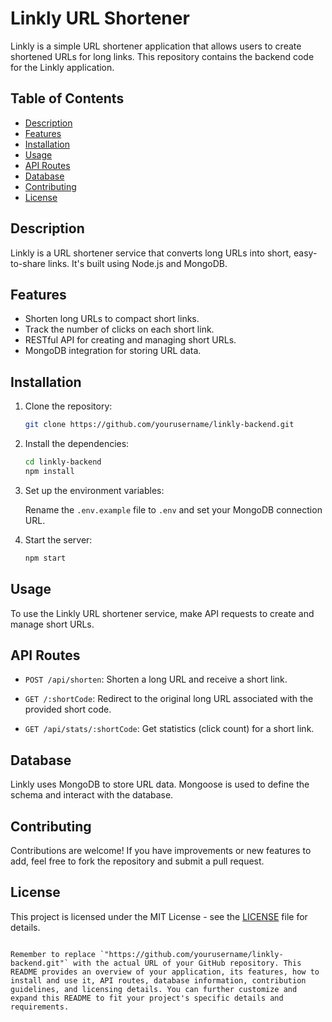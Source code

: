 # Linkly URL Shortener

Linkly is a simple URL shortener application that allows users to create shortened URLs for long links. This repository contains the backend code for the Linkly application.

## Table of Contents

- [Description](#description)
- [Features](#features)
- [Installation](#installation)
- [Usage](#usage)
- [API Routes](#api-routes)
- [Database](#database)
- [Contributing](#contributing)
- [License](#license)

## Description

Linkly is a URL shortener service that converts long URLs into short, easy-to-share links. It's built using Node.js and MongoDB.

## Features

- Shorten long URLs to compact short links.
- Track the number of clicks on each short link.
- RESTful API for creating and managing short URLs.
- MongoDB integration for storing URL data.

## Installation

1. Clone the repository:

   ```sh
   git clone https://github.com/yourusername/linkly-backend.git
   ```

2. Install the dependencies:

   ```sh
   cd linkly-backend
   npm install
   ```

3. Set up the environment variables:

   Rename the `.env.example` file to `.env` and set your MongoDB connection URL.

4. Start the server:

   ```sh
   npm start
   ```

## Usage

To use the Linkly URL shortener service, make API requests to create and manage short URLs.

## API Routes

- `POST /api/shorten`: Shorten a long URL and receive a short link.

- `GET /:shortCode`: Redirect to the original long URL associated with the provided short code.

- `GET /api/stats/:shortCode`: Get statistics (click count) for a short link.

## Database

Linkly uses MongoDB to store URL data. Mongoose is used to define the schema and interact with the database.

## Contributing

Contributions are welcome! If you have improvements or new features to add, feel free to fork the repository and submit a pull request.

## License

This project is licensed under the MIT License - see the [LICENSE](LICENSE) file for details.

```

Remember to replace `"https://github.com/yourusername/linkly-backend.git"` with the actual URL of your GitHub repository. This README provides an overview of your application, its features, how to install and use it, API routes, database information, contribution guidelines, and licensing details. You can further customize and expand this README to fit your project's specific details and requirements.
```
